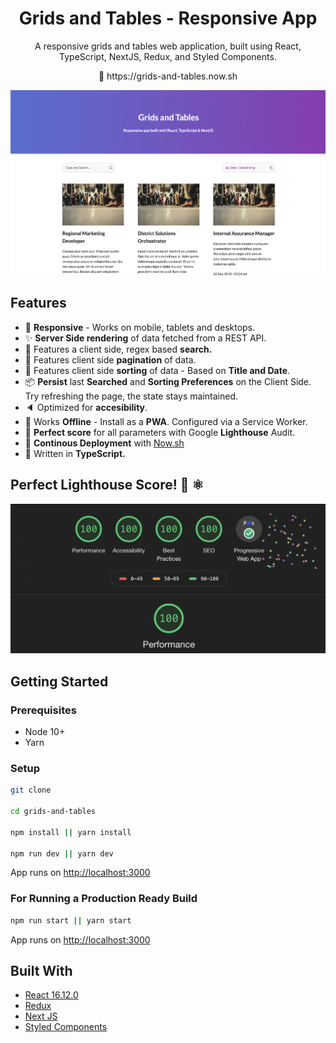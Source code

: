<h1 align="center">Grids and Tables - Responsive App</h1>
<p align="center">
A responsive grids and tables web application, built using React, TypeScript, NextJS, Redux, and Styled Components. 
</p>
<p align="center">
🚀 https://grids-and-tables.now.sh
</p>

<p align="center">
<a href="https://grids-and-tables.now.sh" target="_blank"><img src="public/images/app-screenshot.png" alt="Grids and Tables - Preview" title="Grids and Tables - Preview"></a>
</p>

## Features

- 📱 **Responsive** - Works on mobile, tablets and desktops.
- ✨ **Server Side rendering** of data fetched from a REST API.
- 📙 Features a client side, regex based **search.**
- 🚩 Features client side **pagination** of data.
- 📅 Features client side **sorting** of data - Based on **Title and Date**.
- 📦 **Persist** last **Searched** and **Sorting Preferences** on the Client Side. Try refreshing the page, the state stays maintained.
- 🔈 Optimized for **accesibility**. 
- 📴 Works **Offline** - Install as a **PWA**. Configured via a Service Worker.
- 🚗 **Perfect score** for all parameters with Google **Lighthouse** Audit.
- 🚀 **Continous Deployment** with [Now.sh](http://now.sh/)
- 📜 Written in **TypeScript.**

## Perfect Lighthouse Score! 🚀 ⚛️ 

<p align="center">
<a href="https://grids-and-tables.now.sh" target="_blank"><img src="public/images/google-audit.png" alt="Grids and Tables - Lighthouse Audit - Perfect Score!" title="Grids and Tables - Lighthouse Audit - Perfect Score!"></a>
<p>

## Getting Started

### Prerequisites

- Node 10+
- Yarn

### Setup

```bash
git clone

cd grids-and-tables

npm install || yarn install

npm run dev || yarn dev
```

App runs on [http://localhost:3000](http://localhost:3000)

### For Running a Production Ready Build

```bash
npm run start || yarn start
```

App runs on [http://localhost:3000](http://localhost:3000)

## Built With

- [React 16.12.0](https://reactjs.org/)
- [Redux](https://redux.js.org/)
- [Next JS](https://github.com/zeit/next.js)
- [Styled Components](https://www.styled-components.com/)
